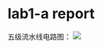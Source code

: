 # lab1-a report
五级流水线电路图：
![](https://cdn.nlark.com/yuque/0/2022/jpeg/22909236/1647878008596-8e22427a-3958-4bbb-8c05-62d457045b19.jpeg?x-oss-process=image%2Fresize%2Cw_1536%2Climit_0)
